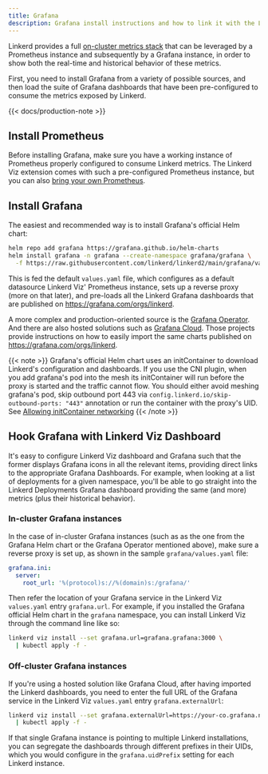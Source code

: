 ```yaml
---
title: Grafana
description: Grafana install instructions and how to link it with the Linkerd Dashboard
---
```


Linkerd provides a full [on-cluster metrics stack](../../features/dashboard/)
that can be leveraged by a Prometheus instance and subsequently by a Grafana
instance, in order to show both the real-time and historical behavior of these
metrics.

First, you need to install Grafana from a variety of possible sources, and then
load the suite of Grafana dashboards that have been pre-configured to consume
the metrics exposed by Linkerd.

{{< docs/production-note >}}

## Install Prometheus

Before installing Grafana, make sure you have a working instance of Prometheus
properly configured to consume Linkerd metrics. The Linkerd Viz extension comes
with such a pre-configured Prometheus instance, but you can also [bring your own
Prometheus](../external-prometheus/).

## Install Grafana

The easiest and recommended way is to install Grafana's official Helm chart:

```bash
helm repo add grafana https://grafana.github.io/helm-charts
helm install grafana -n grafana --create-namespace grafana/grafana \
  -f https://raw.githubusercontent.com/linkerd/linkerd2/main/grafana/values.yaml
```

This is fed the default `values.yaml` file, which configures as a default
datasource Linkerd Viz' Prometheus instance, sets up a reverse proxy (more on
that later), and pre-loads all the Linkerd Grafana dashboards that are published
on <https://grafana.com/orgs/linkerd>.

A more complex and production-oriented source is the [Grafana
Operator](https://github.com/grafana-operator/grafana-operator). And there are
also hosted solutions such as [Grafana
Cloud](https://grafana.com/products/cloud/). Those projects provide instructions
on how to easily import the same charts published on
<https://grafana.com/orgs/linkerd>.

{{< note >}}
Grafana's official Helm chart uses an initContainer to download Linkerd's
configuration and dashboards. If you use the CNI plugin, when you add grafana's
pod into the mesh its initContainer will run before the proxy is started and the
traffic cannot flow.
You should either avoid meshing grafana's pod, skip outbound port 443 via
`config.linkerd.io/skip-outbound-ports: "443"` annotation or run the container
with the proxy's UID.
See [Allowing initContainer networking](../../features/cni/#allowing-initcontainer-networking)
{{< /note >}}

## Hook Grafana with Linkerd Viz Dashboard

It's easy to configure Linkerd Viz dashboard and Grafana such that the former
displays Grafana icons in all the relevant items, providing direct links to the
appropriate Grafana Dashboards. For example, when looking at a list of
deployments for a given namespace, you'll be able to go straight into the
Linkerd Deployments Grafana dashboard providing the same (and more) metrics
(plus their historical behavior).

### In-cluster Grafana instances

In the case of in-cluster Grafana instances (such as as the one from the Grafana
Helm chart or the Grafana Operator mentioned above), make sure a reverse proxy
is set up, as shown in the sample `grafana/values.yaml` file:

```yaml
grafana.ini:
  server:
    root_url: '%(protocol)s://%(domain)s:/grafana/'
```

Then refer the location of your Grafana service in the Linkerd Viz `values.yaml`
entry `grafana.url`. For example, if you installed the Grafana official Helm
chart in the `grafana` namespace, you can install Linkerd Viz through the
command line like so:

```bash
linkerd viz install --set grafana.url=grafana.grafana:3000 \
  | kubectl apply -f -
```

### Off-cluster Grafana instances

If you're using a hosted solution like Grafana Cloud, after having imported the
Linkerd dashboards, you need to enter the full URL of the Grafana service in the
Linkerd Viz `values.yaml` entry `grafana.externalUrl`:

```bash
linkerd viz install --set grafana.externalUrl=https://your-co.grafana.net/ \
  | kubectl apply -f -
```

If that single Grafana instance is pointing to multiple Linkerd installations,
you can segregate the dashboards through different prefixes in their UIDs, which
you would configure in the `grafana.uidPrefix` setting for each Linkerd
instance.
